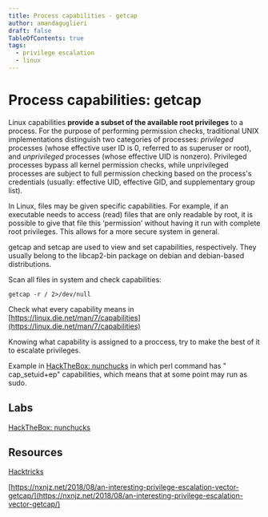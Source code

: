 ```yaml
---
title: Process capabilities - getcap
author: amandaguglieri
draft: false
TableOfContents: true
tags:
  - privilege escalation
  - linux
---
```


# Process capabilities: getcap

Linux capabilities **provide a subset of the available root privileges** to a process. For the purpose of performing permission checks, traditional UNIX implementations distinguish two categories of processes: _privileged_ processes (whose effective user ID is 0, referred to as superuser or root), and _unprivileged_ processes (whose effective UID is nonzero). Privileged processes bypass all kernel permission checks, while unprivileged processes are subject to full permission checking based on the process's credentials (usually: effective UID, effective GID, and supplementary group list).

In Linux, files may be given specific capabilities. For example, if an executable needs to access (read) files that are only readable by root, it is possible to give that file this ‘permission’ without having it run with complete root privileges. This allows for a more secure system in general.

getcap and setcap are used to view and set capabilities, respectively. They usually belong to the libcap2-bin package on debian and debian-based distributions.


Scan all files in system and check capabilities:

```shell-session
getcap -r / 2>/dev/null
```

Check what every capability means in [https://linux.die.net/man/7/capabilities](https://linux.die.net/man/7/capabilities)

Knowing what capability is assigned to a proccess, try to make the best of it to escalate privileges. 

Example in [HackTheBox: nunchucks](htb-nunchucks.md) in which perl command has " cap_setuid+ep" capabilities, which means that at some point may run as sudo.


## Labs

[HackTheBox: nunchucks](htb-nunchucks.md)



## Resources

[Hacktricks](https://book.hacktricks.xyz/linux-hardening/privilege-escalation/linux-capabilities)

[https://nxnjz.net/2018/08/an-interesting-privilege-escalation-vector-getcap/](https://nxnjz.net/2018/08/an-interesting-privilege-escalation-vector-getcap/)
